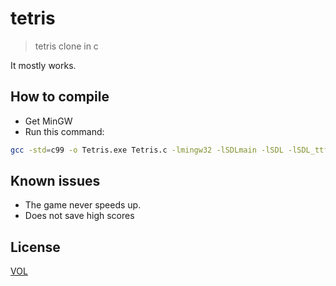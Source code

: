 # tetris

> tetris clone in c

It mostly works.

## How to compile

- Get MinGW
- Run this command:

```bash
gcc -std=c99 -o Tetris.exe Tetris.c -lmingw32 -lSDLmain -lSDL -lSDL_ttf -mwindows
```

## Known issues

- The game never speeds up.
- Does not save high scores

## License

[VOL](http://veryopenlicense.com)
